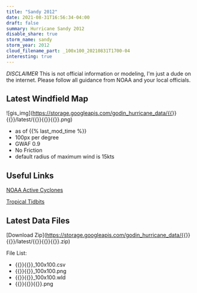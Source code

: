 ```yaml
---
title: "Sandy 2012"
date: 2021-08-31T16:56:34-04:00
draft: false
summary: Hurricane Sandy 2012
disable_share: true
storm_name: sandy
storm_year: 2012
cloud_filename_part: _100x100_20210831T1700-04
interesting: true
---
```

*DISCLAIMER* This is not official information or modeling, I'm just a dude on the internet.  Please follow all guidance from NOAA and your local officials.

## Latest Windfield Map
![gis_img](https://storage.googleapis.com/godin_hurricane_data/{{<param storm_name>}}{{<param storm_year>}}/latest/{{<param storm_name>}}{{<param storm_year>}}{{<param cloud_filename_part>}}.png)

- as of {{% last_mod_time %}}
- 100px per degree
- GWAF 0.9
- No Friction
- default radius of maximum wind is 15kts

## Useful Links
[NOAA Active Cyclones](https://www.nhc.noaa.gov/)


[Tropical Tidbits](https://www.tropicaltidbits.com/storminfo/)

## Latest Data Files
[Download Zip](https://storage.googleapis.com/godin_hurricane_data/{{<param storm_name>}}{{<param storm_year>}}/latest/{{<param storm_name>}}{{<param storm_year>}}{{<param cloud_filename_part>}}.zip)

File List:
- {{<param storm_name>}}{{<param storm_year>}}_100x100.csv
- {{<param storm_name>}}{{<param storm_year>}}_100x100.png
- {{<param storm_name>}}{{<param storm_year>}}_100x100.wld
- {{<param storm_name>}}{{<param storm_year>}}{{<param cloud_filename_part>}}.png

